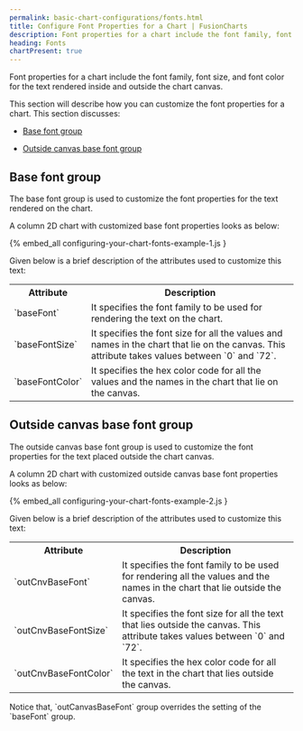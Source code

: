 ```yaml
---
permalink: basic-chart-configurations/fonts.html
title: Configure Font Properties for a Chart | FusionCharts
description: Font properties for a chart include the font family, font size, and font color for the text rendered inside and outside the chart canvas.
heading: Fonts
chartPresent: true
---
```


Font properties for a chart include the font family, font size, and font color for the text rendered inside and outside the chart canvas.

This section will describe how you can customize the font properties for a chart. This section discusses:

* <a href="{{ site.baseurl }}basic-chart-configurations/fonts.html#base-font-group">Base font group</a>

* <a href="{{ site.baseurl }}basic-chart-configurations/fonts.html#outside-canvas-base-font-group">Outside canvas base font group</a>

## Base font group

The base font group is used to customize the font properties for the text rendered on the chart.

A column 2D chart with customized base font properties looks as below:

{% embed_all configuring-your-chart-fonts-example-1.js }

Given below is a brief description of the attributes used to customize this text:

<table>
  <tr>
    <th>Attribute</th>
    <th>Description</th>
  </tr>
  <tr>
    <td>`baseFont`</td>
    <td>It specifies the font family to be used for rendering the text on the chart.</td>
  </tr>
  <tr>
    <td>`baseFontSize`</td>
    <td>It specifies the font size for all the values and names in the chart that lie on the canvas. This attribute takes values between `0` and `72`.</td>
  </tr>
  <tr>
    <td>`baseFontColor`</td>
    <td>It specifies the hex color code for all the values and the names in the chart that lie on the canvas.</td>
  </tr>
</table>


## Outside canvas base font group

The outside canvas base font group is used to customize the font properties for the text placed outside the chart canvas.

A column 2D chart with customized outside canvas base font properties looks as below:

{% embed_all configuring-your-chart-fonts-example-2.js }

Given below is a brief description of the attributes used to customize this text:

<table>
  <tr>
    <th>Attribute</th>
    <th>Description</th>
  </tr>
  <tr>
    <td>`outCnvBaseFont`</td>
    <td>It specifies the font family to be used for rendering all the values and the names in the chart that lie outside the canvas.</td>
  </tr>
  <tr>
    <td>`outCnvBaseFontSize`</td>
    <td>It specifies the font size for all the text that lies outside the canvas. This attribute takes values between `0` and `72`.</td>
  </tr>
  <tr>
    <td>`outCnvBaseFontColor`</td>
    <td>It specifies the hex color code for all the text in the chart that lies outside the canvas.
</td>
  </tr>
</table>






<p class = "text-info">Notice that, `outCanvasBaseFont` group overrides the setting of the `baseFont` group.</p>
